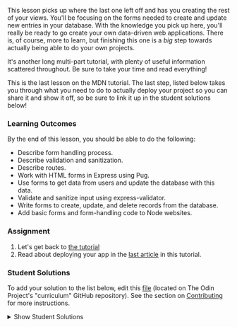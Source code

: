 This lesson picks up where the last one left off and has you creating the rest of your views. You'll be focusing on the forms needed to create and update new entries in your database. With the knowledge you pick up here, you'll really be ready to go create your own data-driven web applications.  There is, of course, more to learn, but finishing this one is a _big_ step towards actually being able to do your own projects.

It's another long multi-part tutorial, with plenty of useful information scattered throughout.  Be sure to take your time and read everything!

This is the last lesson on the MDN tutorial. The last step, listed below takes you through what you need to do to actually deploy your project so you can share it and show it off, so be sure to link it up in the student solutions below!

### Learning Outcomes
By the end of this lesson, you should be able to do the following:

- Describe form handling process.
- Describe validation and sanitization.
- Describe routes.
- Work with HTML forms in Express using Pug.
- Use forms to get data from users and update the database with this data.
- Validate and sanitize input using express-validator.
- Write forms to create, update, and delete records from the database.
- Add basic forms and form-handling code to Node websites.

### Assignment

<div class="lesson-content__panel" markdown="1">

1. Let's get back to [the tutorial](https://developer.mozilla.org/en-US/docs/Learn/Server-side/Express_Nodejs/forms)
2. Read about deploying your app in the [last article](https://developer.mozilla.org/en-US/docs/Learn/Server-side/Express_Nodejs/deployment) in this tutorial.
</div>

### Student Solutions
To add your solution to the list below, edit this [file](https://github.com/TheOdinProject/curriculum/blob/master/nodeJS/express-basics/Express-Lesson-5.md) (located on The Odin Project's "curriculum" GitHub repository). See the section on [Contributing](http://github.com/TheOdinProject/curriculum/blob/master/contributing.md) for more instructions.

<details markdown="block">
  <summary> Show Student Solutions </summary>

- Add your solution below this line!
- [Eljoey's Solution](https://github.com/eljoey/mdn_express_tut2) - [View in browser](https://fierce-ocean-59692.herokuapp.com/)
- [Vedat's Solution](https://github.com/mvedataydin/express-local-library) - [View in browser](https://hidden-citadel-76837.herokuapp.com)
- [djolesusername's Solution](https://github.com/djolesusername/libraryMDN) - [View in browser](https://cool-library.herokuapp.com/catalog)
- [Jake's Solution](https://github.com/jdonahue135/localLibrary) - [View in browser](https://secure-shore-83072.herokuapp.com/)
- [Ryan Floyd's Solution](https://github.com/MrRyanFloyd/express-local-library) - [View in browser](https://secure-shelf-13534.herokuapp.com/)

</details>
